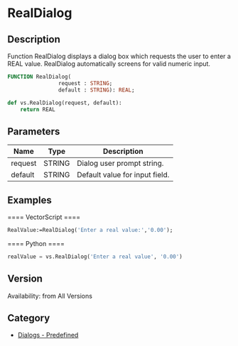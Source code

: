 # RealDialog

## Description
Function RealDialog displays a dialog box which requests the user to enter a REAL value. RealDialog automatically screens for valid numeric input.

```pascal
FUNCTION RealDialog(
				request : STRING;
				default : STRING): REAL;
```

```python
def vs.RealDialog(request, default):
    return REAL
```

## Parameters
|Name|Type|Description|
|---|---|---|
|request|STRING|Dialog user prompt string.|
|default|STRING|Default value for input field.|

## Examples
==== VectorScript ====
```pascal
RealValue:=RealDialog('Enter a real value:','0.00');
```
==== Python ====
```python
realValue = vs.RealDialog('Enter a real value', '0.00')
```

## Version
Availability: from All Versions

## Category
* [Dialogs - Predefined](../Categories/Dialogs%20-%20Predefined.md)
